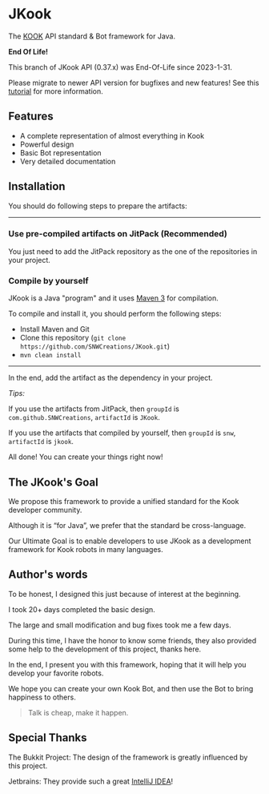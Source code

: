 # JKook

The [KOOK](https://kookapp.cn) API standard & Bot framework for Java.

**End Of Life!**

This branch of JKook API (0.37.x) was End-Of-Life since 2023-1-31.

Please migrate to newer API version for bugfixes and new features!
See this [tutorial](https://github.com/SNWCreations/JKookTutorial/blob/master/Migrate_To_0.48.md) for more information.

## Features

* A complete representation of almost everything in Kook
* Powerful design
* Basic Bot representation
* Very detailed documentation

## Installation

You should do following steps to prepare the artifacts:

---

### Use pre-compiled artifacts on JitPack (Recommended)

You just need to add the JitPack repository as the one of the repositories in your project.

### Compile by yourself

JKook is a Java "program" and it uses [Maven 3](https://maven.apache.org) for compilation.

To compile and install it, you should perform the following steps:
* Install Maven and Git
* Clone this repository (`git clone https://github.com/SNWCreations/JKook.git`)
* `mvn clean install`

---

In the end, add the artifact as the dependency in your project.

_Tips:_

If you use the artifacts from JitPack, then `groupId` is `com.github.SNWCreations`, `artifactId` is `JKook`.

If you use the artifacts that compiled by yourself, then `groupId` is `snw`, `artifactId` is `jkook`.

All done! You can create your things right now!

## The JKook's Goal

We propose this framework to provide a unified standard for the Kook developer community.

Although it is “for Java”, we prefer that the standard be cross-language.

Our Ultimate Goal is to enable developers to use JKook as a development framework for Kook robots in many languages.

## Author's words

To be honest, I designed this just because of interest at the beginning.

I took 20+ days completed the basic design.

The large and small modification and bug fixes took me a few days.

During this time, I have the honor to know some friends, they also provided some help to the development of this project, thanks here.

In the end, I present you with this framework, hoping that it will help you develop your favorite robots.

We hope you can create your own Kook Bot, and then use the Bot to bring happiness to others.

> Talk is cheap, make it happen.

## Special Thanks

The Bukkit Project: The design of the framework is greatly influenced by this project.

Jetbrains: They provide such a great [IntelliJ IDEA](https://www.jetbrains.com/idea)!
